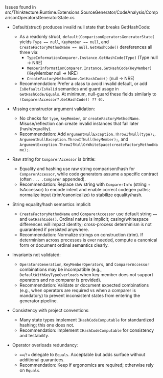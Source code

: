 Issues found in src/Thinktecture.Runtime.Extensions.SourceGenerator/CodeAnalysis/ComparisonOperatorsGeneratorState.cs

- Default(struct) produces invalid null state that breaks GetHashCode:
  - As a readonly struct, `default(ComparisonOperatorsGeneratorState)` yields `Type == null`, `KeyMember == null`, and `CreateFactoryMethodName == null`. `GetHashCode()` dereferences all three via:
    - `TypeInformationComparer.Instance.GetHashCode(Type)` (Type null → NRE)
    - `MemberInformationComparer.Instance.GetHashCode(KeyMember)` (KeyMember null → NRE)
    - `CreateFactoryMethodName.GetHashCode()` (null → NRE)
  - Recommendation: Prefer a class to avoid invalid default, or add `IsDefault/IsValid` semantics and guard usage in `GetHashCode/Equals`. At minimum, null-guard these fields similarly to `(ComparerAccessor?.GetHashCode() ?? 0)`.

- Missing constructor argument validation:
  - No checks for `type`, `keyMember`, or `createFactoryMethodName`. Misuse/reflection can create invalid instances that fail later (hash/equality).
  - Recommendation: Add `ArgumentNullException.ThrowIfNull(type);`, `ArgumentNullException.ThrowIfNull(keyMember);`, and `ArgumentException.ThrowIfNullOrWhiteSpace(createFactoryMethodName);`.

- Raw string for `ComparerAccessor` is brittle:
  - Equality and hashing use raw string comparison/hash for `ComparerAccessor`, while code generators assume a specific contract (often `... .Comparer` appended).
  - Recommendation: Replace raw string with `ComparerInfo` (string + IsAccessor) to encode intent and enable correct codegen paths; normalize input (trim/canonicalize) to stabilize equality/hash.

- String equality/hash semantics implicit:
  - `CreateFactoryMethodName` and `ComparerAccessor` use default string `==` and `GetHashCode()`. Ordinal nature is implicit; casing/whitespace differences will impact identity; cross-process determinism is not guaranteed if persisted anywhere.
  - Recommendation: Normalize strings on construction (trim). If determinism across processes is ever needed, compute a canonical form or document ordinal semantics clearly.

- Invariants not validated:
  - `OperatorsGeneration`, `KeyMemberOperators`, and `ComparerAccessor` combinations may be incompatible (e.g., `DefaultWithKeyTypeOverloads` when key member does not support operators and no comparer is provided).
  - Recommendation: Validate or document expected combinations (e.g., when operators are required vs when a comparer is mandatory) to prevent inconsistent states from entering the generator pipeline.

- Consistency with project conventions:
  - Many state types implement `IHashCodeComputable` for standardized hashing; this one does not.
  - Recommendation: Implement `IHashCodeComputable` for consistency and testability.

- Operator overloads redundancy:
  - `==`/`!=` delegate to `Equals`. Acceptable but adds surface without additional guarantees.
  - Recommendation: Keep if ergonomics are required; otherwise rely on `Equals`.
